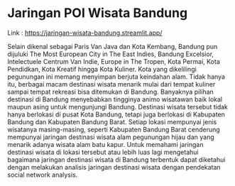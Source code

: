 # Jaringan POI Wisata Bandung

Link : https://jaringan-wisata-bandung.streamlit.app/

Selain dikenal sebagai Paris Van Java dan Kota Kembang, Bandung pun dijuluki The Most European City in The East Indies, Bandung Excelsior, Intelectuele Centrum Van Indie, Europe in The Tropen, Kota Permai, Kota Pendidkan, Kota Kreatif hingga Kota Kuliner. Kota yang dikelilingi pegunungan ini memang menyimpan berjuta keindahan alam. Tidak hanya itu, berbagai macam destinasi wisata menarik mulai dari tempat kuliner sampai tempat rekreasi bisa ditemukan di Bandung. Banyaknya pilihan destinasi di Bandung menyebabkan tingginya animo wisatawan baik lokal maupun asing untuk mengunjungi Bandung. Destinasi wisata tersebut tidak hanya berlokasi di pusat Kota Bandung, tetapi juga berlokasi di Kabupaten Bandung dan Kabupaten Bandung Barat. Setiap lokasi mempunyai jenis wisatanya masing-masing, seperti Kabupaten Bandung Barat cenderung mempunyai jaringan destinasi wisata alam pegunungan hijau dan yang menarik adanya wisata alam batu kapur. Untuk memahami jaringan destinasi wisata di lokasi tersebut atau lebih luas lagi mengetahui bagaimana jaringan destinasi wisata di Bandung terbentuk dapat diketahui dengan melakukan analisis jaringan destinasi wisata dengan pendekatan social network analysis. 
